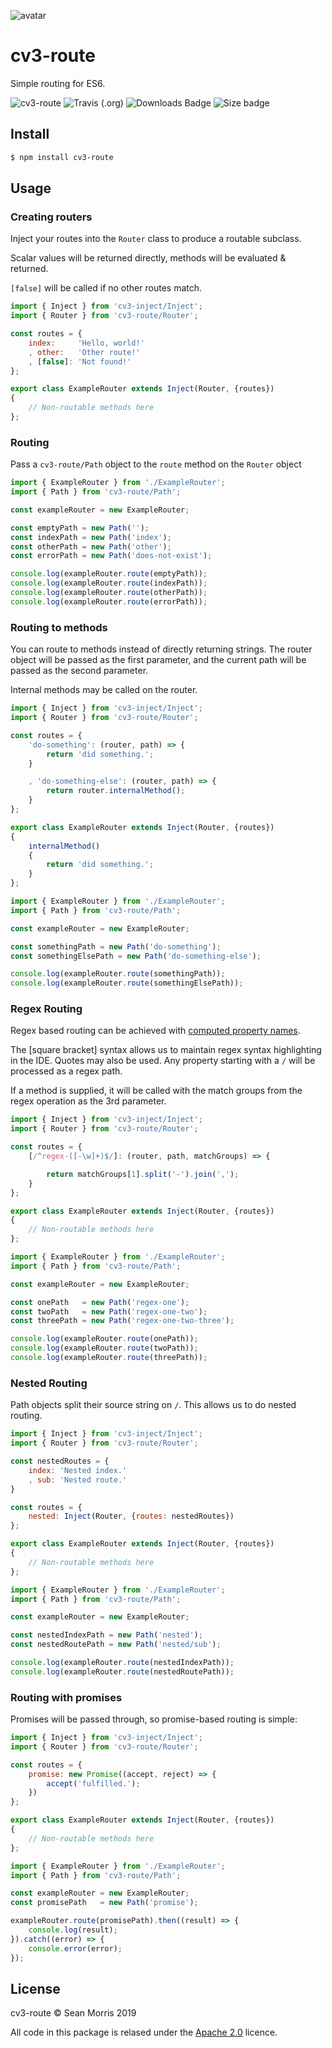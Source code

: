 ![avatar](https://avatars3.githubusercontent.com/u/640101?s=80&v=4)

# cv3-route

Simple routing for ES6.
<!--
![cv3-route](https://img.shields.io/badge/cv3-route-darkred?style=for-the-badge) ![Version Badge](https://img.shields.io/npm/v/cv3-route?label=ver&style=for-the-badge) ![Travis (.org)](https://img.shields.io/travis/seanmorris/cv3-route?style=for-the-badge) ![Downloads Badge](https://img.shields.io/npm/dm/cv3-route?color=338800&style=for-the-badge) ![Size badge](https://img.shields.io/github/languages/code-size/seanmorris/cv3-route?style=for-the-badge) ![Apache-2.0 Licence Badge](https://img.shields.io/npm/l/cv3-route?color=338800&style=for-the-badge)
-->

![cv3-route](https://img.shields.io/badge/cv3-route-darkred?style=for-the-badge) ![Travis (.org)](https://img.shields.io/travis/seanmorris/cv3-route?style=for-the-badge) ![Downloads Badge](https://img.shields.io/npm/dm/cv3-route?color=338800&style=for-the-badge) ![Size badge](https://img.shields.io/github/languages/code-size/seanmorris/cv3-route?style=for-the-badge)

## Install

```bash
$ npm install cv3-route
```

## Usage

### Creating routers

Inject your routes into the `Router` class to produce a routable subclass.

Scalar values will be returned directly, methods will be evaluated & returned.

`[false]` will be called if no other routes match.

```javascript
import { Inject } from 'cv3-inject/Inject';
import { Router } from 'cv3-route/Router';

const routes = {
	index:     'Hello, world!'
	, other:   'Other route!'
	, [false]: 'Not found!'
};

export class ExampleRouter extends Inject(Router, {routes})
{
	// Non-routable methods here
};
```

### Routing

Pass a `cv3-route/Path` object to the `route` method on the `Router` object

```javascript
import { ExampleRouter } from './ExampleRouter';
import { Path } from 'cv3-route/Path';

const exampleRouter = new ExampleRouter;

const emptyPath = new Path('');
const indexPath = new Path('index');
const otherPath = new Path('other');
const errorPath = new Path('does-not-exist');

console.log(exampleRouter.route(emptyPath));
console.log(exampleRouter.route(indexPath));
console.log(exampleRouter.route(otherPath));
console.log(exampleRouter.route(errorPath));

```

### Routing to methods

You can route to methods instead of directly returning strings. The router object will be passed as the first parameter, and the current path will be passed as the second parameter.

Internal methods may be called on the router.

```javascript
import { Inject } from 'cv3-inject/Inject';
import { Router } from 'cv3-route/Router';

const routes = {
	'do-something': (router, path) => {
		return 'did something.';
	}

	, 'do-something-else': (router, path) => {
		return router.internalMethod();
	}
};

export class ExampleRouter extends Inject(Router, {routes})
{
	internalMethod()
	{
		return 'did something.';
	}
};
```

```javascript
import { ExampleRouter } from './ExampleRouter';
import { Path } from 'cv3-route/Path';

const exampleRouter = new ExampleRouter;

const somethingPath = new Path('do-something');
const somethingElsePath = new Path('do-something-else');

console.log(exampleRouter.route(somethingPath));
console.log(exampleRouter.route(somethingElsePath));

```

### Regex Routing

Regex based routing can be achieved with [computed property names](https://developer.mozilla.org/en-US/docs/Web/JavaScript/Reference/Operators/Object_initializer#Computed_property_names).

The [square bracket] syntax allows us to maintain regex syntax highlighting in the IDE. Quotes may also be used. Any property starting with a `/` will be processed as a regex path.

If a method is supplied, it will be called with the match groups from the regex operation as the 3rd parameter.

```javascript
import { Inject } from 'cv3-inject/Inject';
import { Router } from 'cv3-route/Router';

const routes = {
	[/^regex-([-\w]+)$/]: (router, path, matchGroups) => {

		return matchGroups[1].split('-').join(',');
	}
};

export class ExampleRouter extends Inject(Router, {routes})
{
	// Non-routable methods here
};
```

```javascript
import { ExampleRouter } from './ExampleRouter';
import { Path } from 'cv3-route/Path';

const exampleRouter = new ExampleRouter;

const onePath   = new Path('regex-one');
const twoPath   = new Path('regex-one-two');
const threePath = new Path('regex-one-two-three');

console.log(exampleRouter.route(onePath));
console.log(exampleRouter.route(twoPath));
console.log(exampleRouter.route(threePath));

```

### Nested Routing

Path objects split their source string on `/`. This allows us to do nested routing.

```javascript
import { Inject } from 'cv3-inject/Inject';
import { Router } from 'cv3-route/Router';

const nestedRoutes = {
	index: 'Nested index.'
	, sub: 'Nested route.'
}

const routes = {
	nested: Inject(Router, {routes: nestedRoutes})
};

export class ExampleRouter extends Inject(Router, {routes})
{
	// Non-routable methods here
};
```

```javascript
import { ExampleRouter } from './ExampleRouter';
import { Path } from 'cv3-route/Path';

const exampleRouter = new ExampleRouter;

const nestedIndexPath = new Path('nested');
const nestedRoutePath = new Path('nested/sub');

console.log(exampleRouter.route(nestedIndexPath));
console.log(exampleRouter.route(nestedRoutePath));

```

### Routing with promises

Promises will be passed through, so promise-based routing is simple:

```javascript
import { Inject } from 'cv3-inject/Inject';
import { Router } from 'cv3-route/Router';

const routes = {
	promise: new Promise((accept, reject) => {
		accept('fulfilled.');
	})
};

export class ExampleRouter extends Inject(Router, {routes})
{
	// Non-routable methods here
};
```

```javascript
import { ExampleRouter } from './ExampleRouter';
import { Path } from 'cv3-route/Path';

const exampleRouter = new ExampleRouter;
const promisePath   = new Path('promise');

exampleRouter.route(promisePath).then((result) => {
	console.log(result);
}).catch((error) => {
	console.error(error);
});

```

## License 

cv3-route &copy; Sean Morris 2019

All code in this package is relased under the [Apache 2.0](https://www.apache.org/licenses/LICENSE-2.0) licence.

